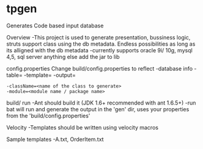 # tpgen
Generates Code based input database

Overview
	-This project is used to generate presentation, bussiness logic, struts support class using the db
		metadata. Endless possibilities as long as its alligned with the db metadata
	-currently supports oracle 9i/ 10g, mysql 4,5, sql server anything else add the jar to lib

config.properties
Change build/config.properties to reflect
	-database info
	-table=<database table>
	-template=<name of the template to be used located inside the template dir>
	-output=<name of the output in in the gen folder>

	-className=<name of the class to generate>
	-module=<module name / package name>

build/ run
	-Ant should build it (JDK 1.6+ recommended with ant 1.6.5+)
	-run bat will run and generate the output in the 'gen' dir, uses your properties from the 'build/config.properties'

Velocity
	-Templates should be written using velocity macros


Sample templates
	-A.txt, OrderItem.txt



